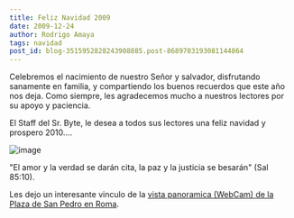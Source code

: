 ```yaml
---
title: Feliz Navidad 2009
date: 2009-12-24
author: Rodrigo Amaya
tags: navidad
post_id: blog-3515952828243908885.post-8689703193081144864
---
```


Celebremos el nacimiento de nuestro Señor y salvador, disfrutando sanamente en familia, y compartiendo los buenos recuerdos que este año nos deja. Como siempre, les agradecemos mucho a nuestros lectores por su apoyo y paciencia.

El Staff del Sr. Byte, le desea a todos sus lectores una feliz navidad y prospero 2010....

![image](https://4.bp.blogspot.com/_ayvorITawE4/SzRIt3diPHI/AAAAAAAACQs/wdVjRkJppaQ/s200/merry%2520christmas.jpg)    

"El amor y la verdad se darán cita, la paz y la justicia se besarán"
(Sal 85:10).

Les dejo un interesante vinculo de la [vista panoramica (WebCam) de la Plaza de San Pedro en Roma](https://www.vaticanstate.va/ES/Monumentos/webcam/index?cam=webcam1&testo=Panorámica%20de%20Roma).